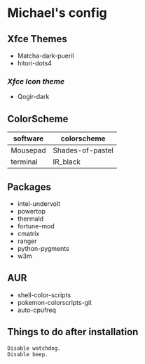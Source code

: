 # Michael's config

## Xfce Themes

- Matcha-dark-pueril
- hitori-dots4

### _Xfce Icon theme_

- Qogir-dark

## ColorScheme

|  software  |  colorscheme  |
|  ----  | -----  |
|  Mousepad | Shades-of-pastel  |
|  terminal | IR_black  |

## Packages

- intel-undervolt
- powertop
- thermald
- fortune-mod
- cmatrix
- ranger
- python-pygments
- w3m

## AUR

- shell-color-scripts
- pokemon-colorscripts-git
- auto-cpufreq

## Things to do after installation

    Disable watchdog.
    Disable beep.
